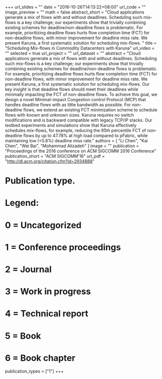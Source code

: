 +++
url_slides = ""
date = "2016-10-26T14:13:22+08:00"
url_code = ""
image_preview = ""
math = false
abstract_short = "Cloud applications generate a mix of flows with and without deadlines. Scheduling such mix-flows is a key challenge; our experiments show that trivially combining existing schemes for deadline/non-deadline flows is problematic. For example, prioritizing deadline flows hurts flow completion time (FCT) for non-deadline flows, with minor improvement for deadline miss rate. We present Karuna, a first systematic solution for scheduling mix-flows. "
title = "Scheduling Mix-flows in Commodity Datacenters with Karuna"
url_video = ""
selected = true
url_project = ""
url_dataset = ""
abstract = "Cloud applications generate a mix of flows with and without deadlines. Scheduling such mix-flows is a key challenge; our experiments show that trivially combining existing schemes for deadline/non-deadline flows is problematic. For example, prioritizing deadline flows hurts flow completion time (FCT) for non-deadline flows, with minor improvement for deadline miss rate. We present Karuna, a first systematic solution for scheduling mix-flows. Our key insight is that deadline flows should meet their deadlines while minimally impacting the FCT of non-deadline flows. To achieve this goal, we design a novel Minimal-impact Congestion control Protocol (MCP) that handles deadline flows with as little bandwidth as possible. For non-deadline flows, we extend an existing FCT minimization scheme to schedule flows with known and unknown sizes. Karuna requires no switch modifications and is backward compatible with legacy TCP/IP stacks. Our testbed experiments and simulations show that Karuna effectively schedules mix-flows, for example, reducing the 95th percentile FCT of non-deadline flows by up to 47.78% at high load compared to pFabric, while maintaining low (<5.8%) deadline miss rate."
authors = [
  "Li Chen", "Kai Chen", "Wei Bai", "Mohammad Alizadeh"
]
image = ""
publication = "Proceedings of the 2016 conference on ACM SIGCOMM 2016 Conference"
publication_short = "ACM SIGCOMM'16"
url_pdf = "http://dl.acm.org/citation.cfm?id=2934888"
# Publication type.
# Legend:
# 0 = Uncategorized
# 1 = Conference proceedings
# 2 = Journal
# 3 = Work in progress
# 4 = Technical report
# 5 = Book
# 6 = Book chapter
publication_types = ["1"]
+++

